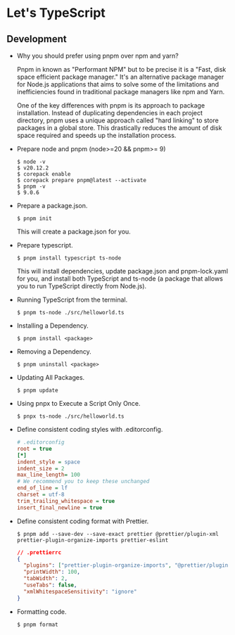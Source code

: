 # Let's TypeScript

## Development

- Why you should prefer using pnpm over npm and yarn?

  Pnpm in known as "Performant NPM" but to be precise it is a "Fast, disk space efficient package manager." It's an alternative package manager for Node.js applications that aims to solve some of the limitations and inefficiencies found in traditional package managers like npm and Yarn.

  One of the key differences with pnpm is its approach to package installation. Instead of duplicating dependencies in each project directory, pnpm uses a unique approach called "hard linking" to store packages in a global store. This drastically reduces the amount of disk space required and speeds up the installation process.

- Prepare node and pnpm (node>=20 && pnpm>= 9)

  ```
  $ node -v
  $ v20.12.2
  $ corepack enable
  $ corepack prepare pnpm@latest --activate
  $ pnpm -v
  $ 9.0.6
  ```

- Prepare a package.json.

  ```
  $ pnpm init
  ```

  This will create a package.json for you.

- Prepare typescript.

  ```
  $ pnpm install typescript ts-node
  ```

  This will install dependencies, update package.json and pnpm-lock.yaml for you, and install both TypeScript and ts-node (a package that allows you to run TypeScript directly from Node.js).

- Running TypeScript from the terminal.

  ```
  $ pnpm ts-node ./src/helloworld.ts
  ```

- Installing a Dependency.

  ```
  $ pnpm install <package>
  ```

- Removing a Dependency.

  ```
  $ pnpm uninstall <package>
  ```

- Updating All Packages.

  ```
  $ pnpm update
  ```

- Using pnpx to Execute a Script Only Once.

  ```
  $ pnpx ts-node ./src/helloworld.ts
  ```

- Define consistent coding styles with .editorconfig.

  ```ini
  # .editorconfig
  root = true
  [*]
  indent_style = space
  indent_size = 2
  max_line_length= 100
  # We recommend you to keep these unchanged
  end_of_line = lf
  charset = utf-8
  trim_trailing_whitespace = true
  insert_final_newline = true
  ```

- Define consistent coding format with Prettier.

  ```
  $ pnpm add --save-dev --save-exact prettier @prettier/plugin-xml prettier-plugin-organize-imports prettier-eslint
  ```

  ```json
  // .prettierrc
  {
    "plugins": ["prettier-plugin-organize-imports", "@prettier/plugin-xml"],
    "printWidth": 100,
    "tabWidth": 2,
    "useTabs": false,
    "xmlWhitespaceSensitivity": "ignore"
  }
  ```

- Formatting code.

  ```
  $ pnpm format
  ```
